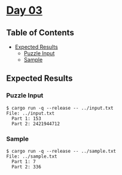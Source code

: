 # [Day 03](https://adventofcode.com/2020/day/3)

## Table of Contents

- [Expected Results](#expected-results)
  - [Puzzle Input](#puzzle-input)
  - [Sample](#sample)

## Expected Results

### Puzzle Input

```console
$ cargo run -q --release -- ../input.txt
File: ../input.txt
  Part 1: 153
  Part 2: 2421944712
```

### Sample

```console
$ cargo run -q --release -- ../sample.txt
File: ../sample.txt
  Part 1: 7
  Part 2: 336
```
